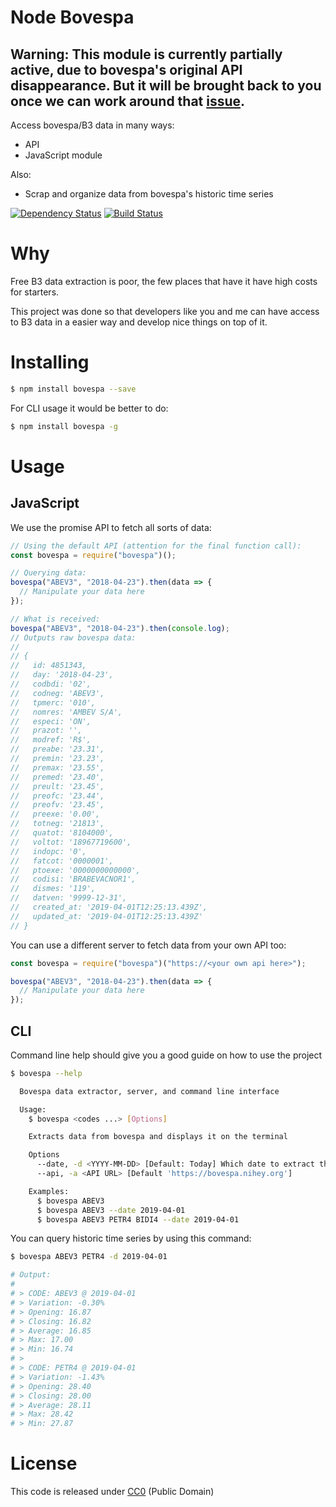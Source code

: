 # Node Bovespa

## Warning: This module is currently partially active, due to bovespa's original API disappearance. But it will be brought back to you once we can work around that [issue](https://github.com/nihey/node-bovespa/issues/5).

Access bovespa/B3 data in many ways:

- API
- JavaScript module

Also:

- Scrap and organize data from bovespa's historic time series

[![Dependency
Status](https://david-dm.org/nihey/node-bovespa.png)](https://david-dm.org/nihey/node-bovespa)
[![Build Status](https://travis-ci.org/nihey/node-bovespa.svg?branch=master)](https://travis-ci.org/nihey/node-bovespa)

# Why

Free B3 data extraction is poor, the few places that have it have high costs
for starters.

This project was done so that developers like you and me can have access to B3
data in a easier way and develop nice things on top of it.

# Installing
```bash
$ npm install bovespa --save
```

For CLI usage it would be better to do:

```bash
$ npm install bovespa -g
```

# Usage

## JavaScript

We use the promise API to fetch all sorts of data:

```javascript
// Using the default API (attention for the final function call):
const bovespa = require("bovespa")();

// Querying data:
bovespa("ABEV3", "2018-04-23").then(data => {
  // Manipulate your data here
});

// What is received:
bovespa("ABEV3", "2018-04-23").then(console.log);
// Outputs raw bovespa data:
//
// {
//   id: 4851343,
//   day: '2018-04-23',
//   codbdi: '02',
//   codneg: 'ABEV3',
//   tpmerc: '010',
//   nomres: 'AMBEV S/A',
//   especi: 'ON',
//   prazot: '',
//   modref: 'R$',
//   preabe: '23.31',
//   premin: '23.23',
//   premax: '23.55',
//   premed: '23.40',
//   preult: '23.45',
//   preofc: '23.44',
//   preofv: '23.45',
//   preexe: '0.00',
//   totneg: '21813',
//   quatot: '8104000',
//   voltot: '18967719600',
//   indopc: '0',
//   fatcot: '0000001',
//   ptoexe: '0000000000000',
//   codisi: 'BRABEVACNOR1',
//   dismes: '119',
//   datven: '9999-12-31',
//   created_at: '2019-04-01T12:25:13.439Z',
//   updated_at: '2019-04-01T12:25:13.439Z'
// }
```

You can use a different server to fetch data from your own API too:
```javascript
const bovespa = require("bovespa")("https://<your own api here>");

bovespa("ABEV3", "2018-04-23").then(data => {
  // Manipulate your data here
});
```

## CLI

Command line help should give you a good guide on how to use the project

```bash
$ bovespa --help

  Bovespa data extractor, server, and command line interface

  Usage:
    $ bovespa <codes ...> [Options]

    Extracts data from bovespa and displays it on the terminal

    Options
      --date, -d <YYYY-MM-DD> [Default: Today] Which date to extract the data from
      --api, -a <API URL> [Default 'https://bovespa.nihey.org']

    Examples:
      $ bovespa ABEV3
      $ bovespa ABEV3 --date 2019-04-01
      $ bovespa ABEV3 PETR4 BIDI4 --date 2019-04-01
```

You can query historic time series by using this command:

```bash
$ bovespa ABEV3 PETR4 -d 2019-04-01

# Output:
#
# > CODE: ABEV3 @ 2019-04-01
# > Variation: -0.30%
# > Opening: 16.87
# > Closing: 16.82
# > Average: 16.85
# > Max: 17.00
# > Min: 16.74
# >
# > CODE: PETR4 @ 2019-04-01
# > Variation: -1.43%
# > Opening: 28.40
# > Closing: 28.00
# > Average: 28.11
# > Max: 28.42
# > Min: 27.87
```

# License

This code is released under
[CC0](http://creativecommons.org/publicdomain/zero/1.0/) (Public Domain)
